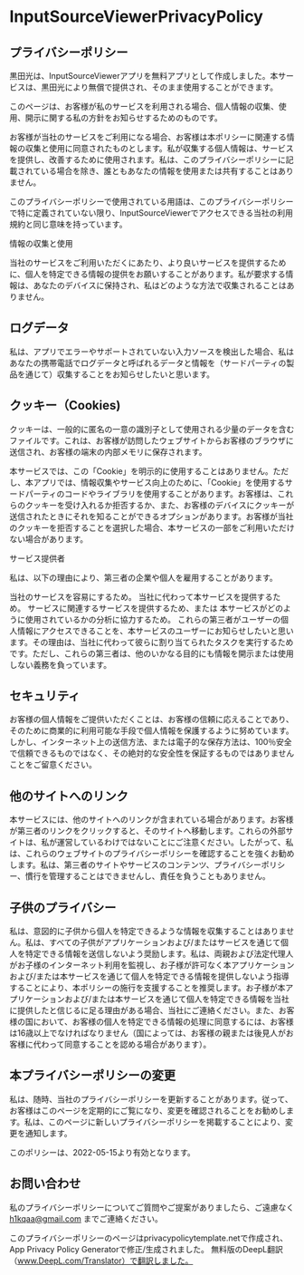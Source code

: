 # InputSourceViewerPrivacyPolicy

## プライバシーポリシー

黒田光は、InputSourceViewerアプリを無料アプリとして作成しました。本サービスは、黒田光により無償で提供され、そのまま使用することができます。

このページは、お客様が私のサービスを利用される場合、個人情報の収集、使用、開示に関する私の方針をお知らせするためのものです。

お客様が当社のサービスをご利用になる場合、お客様は本ポリシーに関連する情報の収集と使用に同意されたものとします。私が収集する個人情報は、サービスを提供し、改善するために使用されます。私は、このプライバシーポリシーに記載されている場合を除き、誰ともあなたの情報を使用または共有することはありません。

このプライバシーポリシーで使用されている用語は、このプライバシーポリシーで特に定義されていない限り、InputSourceViewerでアクセスできる当社の利用規約と同じ意味を持っています。

情報の収集と使用

当社のサービスをご利用いただくにあたり、より良いサービスを提供するために、個人を特定できる情報の提供をお願いすることがあります。私が要求する情報は、あなたのデバイスに保持され、私はどのような方法で収集されることはありません。

## ログデータ

私は、アプリでエラーやサポートされていない入力ソースを検出した場合、私はあなたの携帯電話でログデータと呼ばれるデータと情報を（サードパーティの製品を通じて）収集することをお知らせしたいと思います。

## クッキー（Cookies)

クッキーは、一般的に匿名の一意の識別子として使用される少量のデータを含むファイルです。これは、お客様が訪問したウェブサイトからお客様のブラウザに送信され、お客様の端末の内部メモリに保存されます。

本サービスでは、この「Cookie」を明示的に使用することはありません。ただし、本アプリでは、情報収集やサービス向上のために、「Cookie」を使用するサードパーティのコードやライブラリを使用することがあります。お客様は、これらのクッキーを受け入れるか拒否するか、また、お客様のデバイスにクッキーが送信されたときにそれを知ることができるオプションがあります。お客様が当社のクッキーを拒否することを選択した場合、本サービスの一部をご利用いただけない場合があります。

サービス提供者

私は、以下の理由により、第三者の企業や個人を雇用することがあります。

当社のサービスを容易にするため。
当社に代わって本サービスを提供するため。
サービスに関連するサービスを提供するため、または
本サービスがどのように使用されているかの分析に協力するため。
これらの第三者がユーザーの個人情報にアクセスできることを、本サービスのユーザーにお知らせしたいと思います。その理由は、当社に代わって彼らに割り当てられたタスクを実行するためです。ただし、これらの第三者は、他のいかなる目的にも情報を開示または使用しない義務を負っています。

## セキュリティ

お客様の個人情報をご提供いただくことは、お客様の信頼に応えることであり、そのために商業的に利用可能な手段で個人情報を保護するように努めています。しかし、インターネット上の送信方法、または電子的な保存方法は、100％安全で信頼できるものではなく、その絶対的な安全性を保証するものではありませんことをご留意ください。

## 他のサイトへのリンク

本サービスには、他のサイトへのリンクが含まれている場合があります。お客様が第三者のリンクをクリックすると、そのサイトへ移動します。これらの外部サイトは、私が運営しているわけではないことにご注意ください。したがって、私は、これらのウェブサイトのプライバシーポリシーを確認することを強くお勧めします。私は、第三者のサイトやサービスのコンテンツ、プライバシーポリシー、慣行を管理することはできませんし、責任を負うこともありません。

## 子供のプライバシー

私は、意図的に子供から個人を特定できるような情報を収集することはありません。私は、すべての子供がアプリケーションおよび/またはサービスを通じて個人を特定できる情報を送信しないよう奨励します。私は、両親および法定代理人がお子様のインターネット利用を監視し、お子様が許可なく本アプリケーションおよび/または本サービスを通じて個人を特定できる情報を提供しないよう指導することにより、本ポリシーの施行を支援することを推奨します。お子様が本アプリケーションおよび/または本サービスを通じて個人を特定できる情報を当社に提供したと信じるに足る理由がある場合、当社にご連絡ください。また、お客様の国において、お客様の個人を特定できる情報の処理に同意するには、お客様は16歳以上でなければなりません（国によっては、お客様の親または後見人がお客様に代わって同意することを認める場合があります）。

## 本プライバシーポリシーの変更

私は、随時、当社のプライバシーポリシーを更新することがあります。従って、お客様はこのページを定期的にご覧になり、変更を確認されることをお勧めします。私は、このページに新しいプライバシーポリシーを掲載することにより、変更を通知します。

このポリシーは、2022-05-15より有効となります。

## お問い合わせ

私のプライバシーポリシーについてご質問やご提案がありましたら、ご遠慮なく h1kqaa@gmail.com までご連絡ください。

このプライバシーポリシーのページはprivacypolicytemplate.netで作成され、App Privacy Policy Generatorで修正/生成されました。 無料版のDeepL翻訳（www.DeepL.com/Translator）で翻訳しました。
